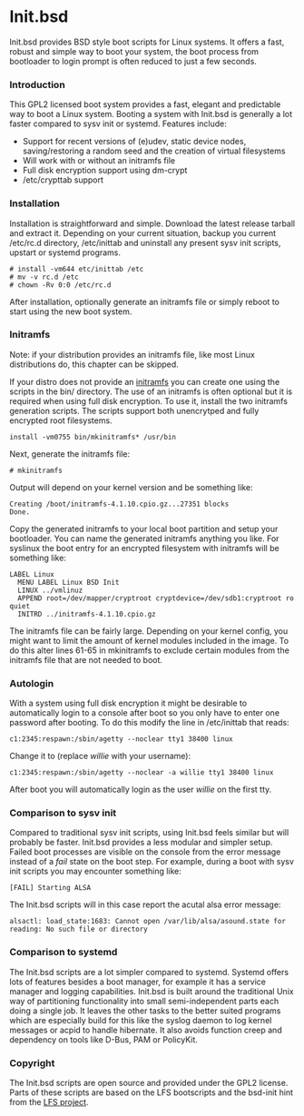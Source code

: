 # Init.bsd
Init.bsd provides BSD style boot scripts for Linux systems. It offers a fast, robust and simple way to boot your system, the boot process from bootloader to login prompt is often reduced to just a few seconds.

### Introduction
This GPL2 licensed boot system provides a fast, elegant and predictable way to boot a Linux system. Booting a system with Init.bsd is generally a lot faster compared to sysv init or systemd. Features include:
* Support for recent versions of (e)udev, static device nodes, saving/restoring a random seed and the creation of virtual filesystems
* Will work with or without an initramfs file 
* Full disk encryption support using dm-crypt
* /etc/crypttab support

### Installation
Installation is straightforward and simple. Download the latest release tarball and extract it. Depending on your current situation, backup you current /etc/rc.d directory, /etc/inittab and uninstall any present sysv init scripts, upstart or systemd programs.

    # install -vm644 etc/inittab /etc 
    # mv -v rc.d /etc
    # chown -Rv 0:0 /etc/rc.d

After installation, optionally generate an initramfs file or simply reboot to start using the new boot system.

### Initramfs
Note: if your distribution provides an initramfs file, like most Linux distributions do, this chapter can be skipped.

If your distro does not provide an [initramfs](https://en.wikipedia.org/wiki/Initramfs) you can create one using the scripts in the bin/ directory. The use of an initramfs is often optional but it is required when using full disk encryption. To use it, install the two initramfs generation scripts. The scripts support both unencrytped and fully encrypted root filesystems.

    install -vm0755 bin/mkinitramfs* /usr/bin

Next, generate the initramfs file:

    # mkinitramfs
Output will depend on your kernel version and be something like:

    Creating /boot/initramfs-4.1.10.cpio.gz...27351 blocks
    Done.

Copy the generated initramfs to your local boot partition and setup your bootloader. You can name the generated initramfs anything you like. For syslinux the boot entry for an encrypted filesystem with initramfs will be something like:

    LABEL Linux
      MENU LABEL Linux BSD Init
      LINUX ../vmlinuz
      APPEND root=/dev/mapper/cryptroot cryptdevice=/dev/sdb1:cryptroot ro quiet
      INITRD ../initramfs-4.1.10.cpio.gz

The initramfs file can be fairly large. Depending on your kernel config, you might want to limit the amount of kernel modules included in the image. To do this alter lines 61-65 in mkinitramfs to exclude certain modules from the initramfs file that are not needed to boot.

### Autologin
With a system using full disk encryption it might be desirable to automatically login to a console after boot so you only have to enter one password after booting. To do this modify the line in /etc/inittab that reads:

    c1:2345:respawn:/sbin/agetty --noclear tty1 38400 linux

Change it to (replace *willie* with your username):

    c1:2345:respawn:/sbin/agetty --noclear -a willie tty1 38400 linux

After boot you will automatically login as the user *willie* on the first tty.

### Comparison to sysv init
Compared to traditional sysv init scripts, using Init.bsd feels similar but will probably be faster. Init.bsd provides a less modular and simpler setup. Failed boot processes are visible on the console from the error message instead of a *fail* state on the boot step. For example, during a boot with sysv init scripts you may encounter something like:

    [FAIL] Starting ALSA

The Init.bsd scripts will in this case report the acutal alsa error message:

    alsactl: load_state:1683: Cannot open /var/lib/alsa/asound.state for reading: No such file or directory

### Comparison to systemd
The Init.bsd scripts are a lot simpler compared to systemd. Systemd offers lots of features besides a boot manager, for example it has a service manager and logging capabilities. Init.bsd is built around the traditional Unix way of partitioning functionality into small semi-independent parts each doing a single job. It leaves the other tasks to the better suited programs which are especially build for this like the syslog daemon to log kernel messages or acpid to handle hibernate. It also avoids function creep and dependency on tools like D-Bus, PAM or PolicyKit.

### Copyright
The Init.bsd scripts are open source and provided under the GPL2 license. Parts of these scripts are based on the LFS bootscripts and the bsd-init hint from the [LFS project](http://www.linuxfromscratch.org). 

